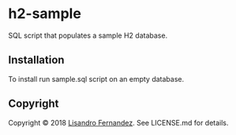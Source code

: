 h2-sample
=========

SQL script that populates a sample H2 database.

Installation
------------

To install run sample.sql script on an empty database.

Copyright
---------

Copyright &copy; 2018
[Lisandro Fernandez](https://dcc.fceia.unr.edu.ar/~lfernandez/). See LICENSE.md
for details.
